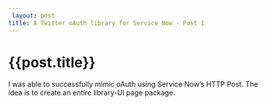 ```yaml
---
 layout: post
title: A Twitter oAuth library for Service Now - Post 1
--- 
```

 {{post.title}}
======================================================
<p>I was able to successfully mimic oAuth using Service Now&#8217;s HTTP Post. The idea is to create an entire library-UI page package.</p>